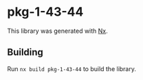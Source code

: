 # pkg-1-43-44

This library was generated with [Nx](https://nx.dev).

## Building

Run `nx build pkg-1-43-44` to build the library.

